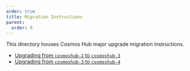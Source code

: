 ```yaml
---
order: true
title: Migration Instructions
parent:
  order: 9
---
```

<!--
markdown-link-check-disable
-->

This directory houses Cosmos Hub major upgrade migration instructions.

- [Upgrading from `cosmoshub-2` to `cosmoshub-3`](./cosmoshub-2/cosmoshub-2.md)
- [Upgrading from `cosmoshub-3` to `cosmoshub-4`](./cosmoshub-3/cosmoshub-3.md)

<!-- markdown-link-check-enable -->

